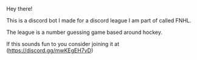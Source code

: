 Hey there!

This is a discord bot I made for a discord league I am part of called FNHL.

The league is a number guessing game based around hockey.

If this sounds fun to you consider joining it at (https://discord.gg/mwKEgEH7vD)
